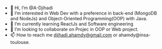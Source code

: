 - 👋 Hi, I’m @A-Djihadi
- 👀 I’m interested in Web Dev with a preference in back-end (MongoDB and NodeJs) and Object-Oriented Programming(OOP) with Java.
- 🌱 I’m currently learning ReactJs and Software engineering
- 💞️ I’m looking to collaborate on Projec in OOP or Web project.
- 📫 How to reach me djihadi.ahamdy@gmail.com or ahamdy@insa-toulouse.
